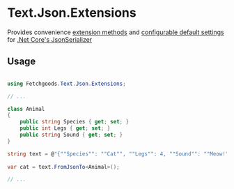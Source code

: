 # Text.Json.Extensions
Provides convenience [extension methods][1] and [configurable default settings][2] for [.Net Core's JsonSerializer][3]

## Usage

```cs

using Fetchgoods.Text.Json.Extensions;

// ...

class Animal
{
    public string Species { get; set; }
    public int Legs { get; set; }
    public string Sound { get; set; }
}

string text = @"{""Species"": ""Cat"", ""Legs"": 4, ""Sound"": ""Meow!"" }";
            
var cat = text.FromJsonTo<Animal>();

// ...

```

[1]: https://docs.microsoft.com/en-us/dotnet/csharp/programming-guide/classes-and-structs/extension-methods
[2]: https://stackoverflow.com/questions/58331479/how-to-globally-set-default-options-for-system-text-json-jsonserializer
[3]: https://docs.microsoft.com/en-us/dotnet/api/system.text.json.jsonserializer?view=netcore-3.1

